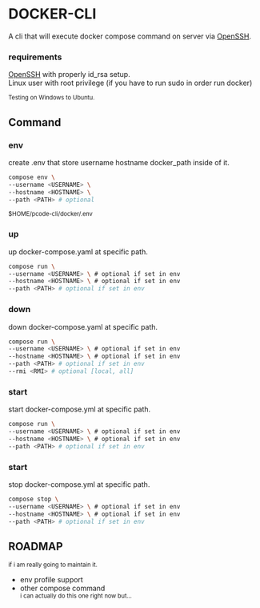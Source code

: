# DOCKER-CLI
A cli that will execute docker compose command on server via [OpenSSH](https://man.openbsd.org/ssh.1).

### requirements
[OpenSSH](https://man.openbsd.org/ssh.1) with properly id_rsa setup. \
Linux user with root privilege (if you have to run sudo in order run docker)

<sub>Testing on Windows to Ubuntu.</sub>

## Command
### env
create .env that store username hostname docker_path inside of it.
```bash
compose env \
--username <USERNAME> \
--hostname <HOSTNAME> \
--path <PATH> # optional
```
<sup>$HOME/pcode-cli/docker/.env</sup>
### up
up docker-compose.yaml at specific path.
```bash
compose run \
--username <USERNAME> \ # optional if set in env
--hostname <HOSTNAME> \ # optional if set in env
--path <PATH> # optional if set in env
```
### down
down docker-compose.yaml at specific path.
```bash
compose run \
--username <USERNAME> \ # optional if set in env
--hostname <HOSTNAME> \ # optional if set in env
--path <PATH> # optional if set in env
--rmi <RMI> # optional [local, all]
```
### start
start docker-compose.yml at specific path.
```bash
compose run \
--username <USERNAME> \ # optional if set in env
--hostname <HOSTNAME> \ # optional if set in env
--path <PATH> # optional if set in env
```
### start
stop docker-compose.yml at specific path.
```bash
compose stop \
--username <USERNAME> \ # optional if set in env
--hostname <HOSTNAME> \ # optional if set in env
--path <PATH> # optional if set in env
```

## ROADMAP
<sup>if i am really going to maintain it.</sup>

* env profile support
* other compose command \
  <sup>i can actually do this one right now but...</sup>